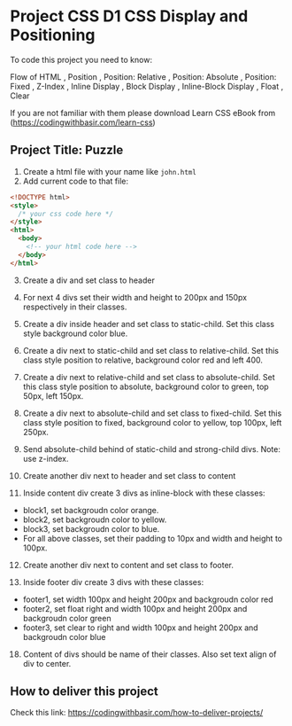 # Project CSS D1 CSS Display and Positioning

To code this project you need to know:

Flow of HTML
, Position
, Position: Relative
, Position: Absolute
, Position: Fixed
, Z-Index
, Inline Display
, Block Display
, Inline-Block Display
, Float
, Clear

If you are not familiar with them please download Learn CSS eBook from (https://codingwithbasir.com/learn-css)

## Project Title: Puzzle

1. Create a html file with your name like `john.html`
2. Add current code to that file:

```html
<!DOCTYPE html>
<style>
  /* your css code here */
</style>
<html>
  <body>
    <!-- your html code here -->
  </body>
</html>
```

3. Create a div and set class to header

4. For next 4 divs set their width and height to 200px and 150px respectively in their classes.

5. Create a div inside header and set class to static-child. Set this class style background color blue.

6. Create a div next to static-child and set class to relative-child. Set this class style position to relative, background color red and left 400.

7. Create a div next to relative-child and set class to absolute-child. Set this class style position to absolute, background color to green, top 50px, left 150px.

8. Create a div next to absolute-child and set class to fixed-child. Set this class style position to fixed, background color to yellow, top 100px, left 250px.

9. Send absolute-child behind of static-child and strong-child divs. Note: use z-index.

10. Create another div next to header and set class to content

11. Inside content div create 3 divs as inline-block with these classes:

- block1, set backgroudn color orange.
- block2, set backgroudn color to yellow.
- block3, set backgroudn color to blue.
- For all above classes, set their padding to 10px and width and height to 100px.

12. Create another div next to content and set class to footer.

13. Inside footer div create 3 divs with these classes:

- footer1, set width 100px and height 200px and backgroudn color red
- footer2, set float right and width 100px and height 200px and backgroudn color green
- footer3, set clear to right and width 100px and height 200px and backgroudn color blue

18. Content of divs should be name of their classes. Also set text align of div to center.

## How to deliver this project

Check this link: https://codingwithbasir.com/how-to-deliver-projects/
